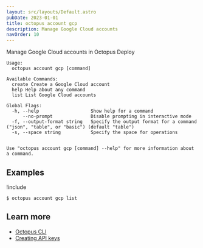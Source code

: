 ```yaml
---
layout: src/layouts/Default.astro
pubDate: 2023-01-01
title: octopus account gcp
description: Manage Google Cloud accounts
navOrder: 10
---
```


Manage Google Cloud accounts in Octopus Deploy


```
Usage:
  octopus account gcp [command]

Available Commands:
  create Create a Google Cloud account
  help Help about any command
  list List Google Cloud accounts

Global Flags:
  -h, --help                   Show help for a command
      --no-prompt              Disable prompting in interactive mode
  -f, --output-format string   Specify the output format for a command ("json", "table", or "basic") (default "table")
  -s, --space string           Specify the space for operations


Use "octopus account gcp [command] --help" for more information about a command.
```

## Examples

!include <samples-instance>


```
$ octopus account gcp list

```

## Learn more

- [Octopus CLI](/docs/octopus-rest-api/cli/index.md)
- [Creating API keys](/docs/octopus-rest-api/how-to-create-an-api-key.md)
